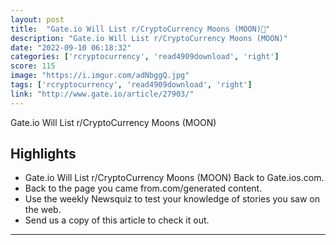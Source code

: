 ```yaml
---
layout: post
title:  "Gate.io Will List r/CryptoCurrency Moons (MOON)🌙"
description: "Gate.io Will List r/CryptoCurrency Moons (MOON)"
date: "2022-09-10 06:18:32"
categories: ['rcryptocurrency', 'read4909download', 'right']
score: 115
image: "https://i.imgur.com/adNbggQ.jpg"
tags: ['rcryptocurrency', 'read4909download', 'right']
link: "http://www.gate.io/article/27903/"
---
```


Gate.io Will List r/CryptoCurrency Moons (MOON)

## Highlights

- Gate.io Will List r/CryptoCurrency Moons (MOON) Back to Gate.ios.com.
- Back to the page you came from.com/generated content.
- Use the weekly Newsquiz to test your knowledge of stories you saw on the web.
- Send us a copy of this article to check it out.

---
